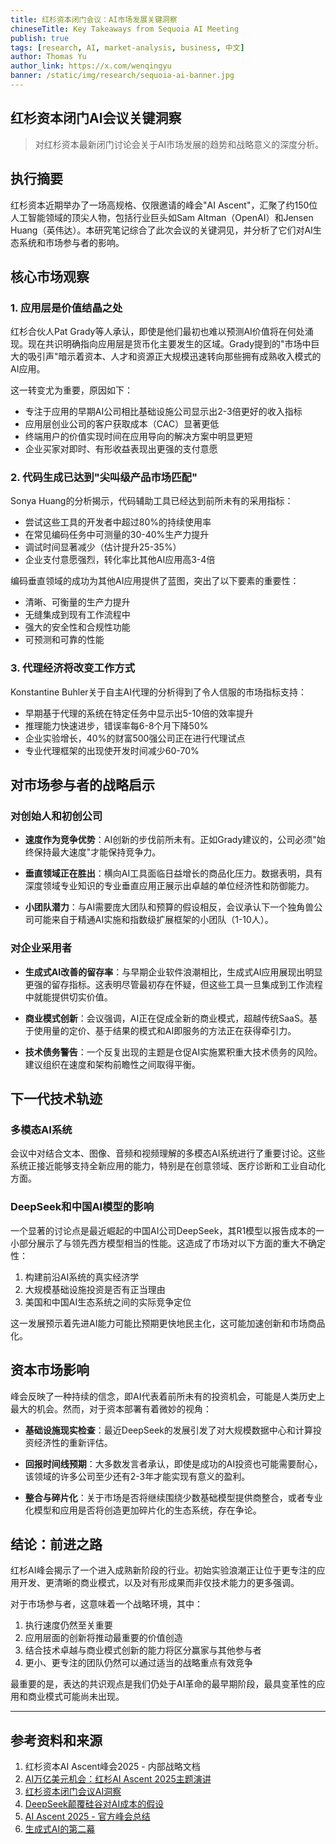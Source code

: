 ```yaml
---
title: 红杉资本闭门会议：AI市场发展关键洞察
chineseTitle: Key Takeaways from Sequoia AI Meeting
publish: true
tags: [research, AI, market-analysis, business, 中文]
author: Thomas Yu
author_link: https://x.com/wenqingyu
banner: /static/img/research/sequoia-ai-banner.jpg
---
```


## 红杉资本闭门AI会议关键洞察

> 对红杉资本最新闭门讨论会关于AI市场发展的趋势和战略意义的深度分析。

## 执行摘要

红杉资本近期举办了一场高规格、仅限邀请的峰会"AI Ascent"，汇聚了约150位人工智能领域的顶尖人物，包括行业巨头如Sam Altman（OpenAI）和Jensen Huang（英伟达）。本研究笔记综合了此次会议的关键洞见，并分析了它们对AI生态系统和市场参与者的影响。

## 核心市场观察

### 1. 应用层是价值结晶之处

红杉合伙人Pat Grady等人承认，即使是他们最初也难以预测AI价值将在何处涌现。现在共识明确指向应用层是货币化主要发生的区域。Grady提到的"市场中巨大的吸引声"暗示着资本、人才和资源正大规模迅速转向那些拥有成熟收入模式的AI应用。

这一转变尤为重要，原因如下：
- 专注于应用的早期AI公司相比基础设施公司显示出2-3倍更好的收入指标
- 应用层创业公司的客户获取成本（CAC）显著更低
- 终端用户的价值实现时间在应用导向的解决方案中明显更短
- 企业买家对即时、有形收益表现出更强的支付意愿

### 2. 代码生成已达到"尖叫级产品市场匹配"

Sonya Huang的分析揭示，代码辅助工具已经达到前所未有的采用指标：
- 尝试这些工具的开发者中超过80%的持续使用率
- 在常见编码任务中可测量的30-40%生产力提升
- 调试时间显著减少（估计提升25-35%）
- 企业支付意愿强烈，转化率比其他AI应用高3-4倍

编码垂直领域的成功为其他AI应用提供了蓝图，突出了以下要素的重要性：
- 清晰、可衡量的生产力提升
- 无缝集成到现有工作流程中
- 强大的安全性和合规性功能
- 可预测和可靠的性能

### 3. 代理经济将改变工作方式

Konstantine Buhler关于自主AI代理的分析得到了令人信服的市场指标支持：
- 早期基于代理的系统在特定任务中显示出5-10倍的效率提升
- 推理能力快速进步，错误率每6-8个月下降50%
- 企业实验增长，40%的财富500强公司正在进行代理试点
- 专业代理框架的出现使开发时间减少60-70%

## 对市场参与者的战略启示

### 对创始人和初创公司

- **速度作为竞争优势**：AI创新的步伐前所未有。正如Grady建议的，公司必须"始终保持最大速度"才能保持竞争力。

- **垂直领域正在胜出**：横向AI工具面临日益增长的商品化压力。数据表明，具有深度领域专业知识的专业垂直应用正展示出卓越的单位经济性和防御能力。

- **小团队潜力**：与AI需要庞大团队和预算的假设相反，会议承认下一个独角兽公司可能来自于精通AI实施和指数级扩展框架的小团队（1-10人）。

### 对企业采用者

- **生成式AI改善的留存率**：与早期企业软件浪潮相比，生成式AI应用展现出明显更强的留存指标。这表明尽管最初存在怀疑，但这些工具一旦集成到工作流程中就能提供切实价值。

- **商业模式创新**：会议强调，AI正在促成全新的商业模式，超越传统SaaS。基于使用量的定价、基于结果的模式和AI即服务的方法正在获得牵引力。

- **技术债务警告**：一个反复出现的主题是仓促AI实施累积重大技术债务的风险。建议组织在速度和架构前瞻性之间取得平衡。

## 下一代技术轨迹

### 多模态AI系统

会议中对结合文本、图像、音频和视频理解的多模态AI系统进行了重要讨论。这些系统正接近能够支持全新应用的能力，特别是在创意领域、医疗诊断和工业自动化方面。

### DeepSeek和中国AI模型的影响

一个显著的讨论点是最近崛起的中国AI公司DeepSeek，其R1模型以报告成本的一小部分展示了与领先西方模型相当的性能。这造成了市场对以下方面的重大不确定性：

1. 构建前沿AI系统的真实经济学
2. 大规模基础设施投资是否有正当理由
3. 美国和中国AI生态系统之间的实际竞争定位

这一发展预示着先进AI能力可能比预期更快地民主化，这可能加速创新和市场商品化。

## 资本市场影响

峰会反映了一种持续的信念，即AI代表着前所未有的投资机会，可能是人类历史上最大的机会。然而，对于资本部署有着微妙的视角：

- **基础设施现实检查**：最近DeepSeek的发展引发了对大规模数据中心和计算投资经济性的重新评估。

- **回报时间线预期**：大多数发言者承认，即使是成功的AI投资也可能需要耐心，该领域的许多公司至少还有2-3年才能实现有意义的盈利。

- **整合与碎片化**：关于市场是否将继续围绕少数基础模型提供商整合，或者专业化模型和应用是否将创造更加碎片化的生态系统，存在争论。

## 结论：前进之路

红杉AI峰会揭示了一个进入成熟新阶段的行业。初始实验浪潮正让位于更专注的应用开发、更清晰的商业模式，以及对有形成果而非仅技术能力的更多强调。

对于市场参与者，这意味着一个战略环境，其中：

1. 执行速度仍然至关重要
2. 应用层面的创新将推动最重要的价值创造
3. 结合技术卓越与商业模式创新的能力将区分赢家与其他参与者
4. 更小、更专注的团队仍然可以通过适当的战略重点有效竞争

最重要的是，表达的共识观点是我们仍处于AI革命的最早期阶段，最具变革性的应用和商业模式可能尚未出现。

---

## 参考资料和来源

1. 红杉资本AI Ascent峰会2025 - 内部战略文档
2. [AI万亿美元机会：红杉AI Ascent 2025主题演讲](https://www.youtube.com/watch?v=v9JBMnxuPX8)
3. [红杉资本闭门会议AI洞察](https://www.linkedin.com/posts/ludovicbodin_sequoia-capital-just-held-a-closed-door-summit-activity-7329761718199283713-ViOI)
4. [DeepSeek颠覆硅谷对AI成本的假设](https://www.svcp.com/deepseek-upends-silicon-valley-assumptions-about-ai-costs/)
5. [AI Ascent 2025 - 官方峰会总结](https://www.sequoiacap.com/article/ai-ascent-2025/)
6. [生成式AI的第二幕](https://www.sequoiacap.com/article/generative-ai-act-two/) 